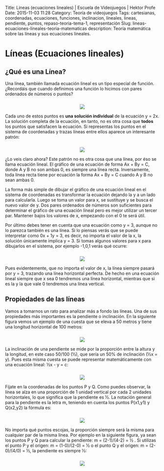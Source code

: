 Title: Líneas (ecuaciones lineales) | Escuela de Videojuegos | Hektor Profe
Date: 2015-11-03 11:28
Category: Teoría de videojuegos
Tags: cartesianas, coordenadas, ecuaciones, funciones, inclinacion, lineales, lineas, pendiente, puntos, repaso-teoria-tema-1, representación
Slug: lineas-ecuaciones-lineales-teoria-matematicas
description: Teoría matemática sobre las líneas y sus ecuaciones lineales.

# Líneas (Ecuaciones lineales)

## ¿Qué es una Línea?

Una línea, también llamada ecuación lineal es un tipo especial de
función. ¿Recordáis que cuando definimos una función lo hicimos con
pares ordenados de números o puntos?

<div style="text-align:center;margin-top:25px"><img src="{{cdn}}/wp-content/uploads/2015/11/tabla-de-pares.png"/></div>

Cada uno de estos puntos es **una solución
individual** de la ecuación y = 2x. La solución completa de la
ecuación, en tanto, no es otra cosa
que **todos** los puntos que satisfacen la
ecuación. Si representas los puntos en el sistema de coordenadas y
trazas líneas entre ellos aparece un interesante
patrón:

<div style="text-align:center;margin-top:25px"><img src="{{cdn}}/wp-content/uploads/2015/11/ecuacion-lineal.png"/></div>

¿Lo veis claro ahora? Este patrón no es otra cosa que una línea, por
éso se llama ecuación lineal. El gráfico de una ecuación de forma Ax +
By = C, donde A y B no son ambas 0, es siempre una línea recta.
Inversamente, toda línea recta tiene por ecuación la forma Ax + By = C
cuando A y B no sean ambas 0.

La forma más simple de dibujar el gráfico de una ecuación lineal en el
sistema de coordenadas es transformar la ecuación dejando la y a un lado
para calcularla. Luego se toma un valor para x, se sustituye y se busca
el nuevo valor de y. Dos pares ordenados de números son suficientes para
determinar el gráfico de una ecuación lineal pero es mejor utilizar un
tercer par. Mantener bajos los valores de x, empezando con el 0 te será
útil.

Por último debes tener en cuenta que una ecuación como y = 3, aunque no
lo parezca también es una línea. Si lo piensas verás que se puede
interpretar como 0x + 1y = 3, es decir, no importa el valor de la x, la
solución únicamente implica y = 3. Si tomas algunos valores para x para
dibujarlos en el sistema, por ejemplo -1,0,1 verás qué
ocurre:

<div style="text-align:center;margin-top:25px"><img src="{{cdn}}/wp-content/uploads/2015/11/ecuacion-lineal-simple.png"/></div>

Pues evidentemente, que no importa el valor de x, la línea siempre
pasará por y = 3, trazando una línea horizontal perfecta. De hecho en
una ecuación lineal siempre que x sea 0 tendremos una línea horizontal,
mientras que si es la y la que vale 0 tendremos una línea
vertical.

## Propiedades de las líneas

Vamos a tomarnos un rato para analizar más a fondo las líneas. Una de
sus propiedades más importantes es la pendiente o inclinación. En la
siguiente figura vemos un ejemplo de una cuesta que se eleva a 50 metros
y tiene una longitud horizontal de 100
metros:

<div style="text-align:center;margin-top:25px"><img src="{{cdn}}/wp-content/uploads/2015/11/pendiente-teoria.png"/></div>

La inclinación de una pendiente se mide por la proporción entre la
altura y la longitud, en este caso 50/100 (½), que sería un 50% de
inclinación (½x = y). Pues esta misma cuesta se puede representar
matemáticamente con una ecuación lineal: ½x - y = c:

<div style="text-align:center;margin-top:25px"><img src="{{cdn}}/wp-content/uploads/2015/11/pendiente-teoria-sistema.png"/></div>

Fíjate en la coordenadas de los puntos P y Q. Como puedes observar, la
línea se alza en una proporción de 1 unidad vertical por cada 2 unidades
horizontales, lo que significa que la pendiente es ½. La notación
general para la pendiente es la letra m, teniendo en cuenta los puntos
P(x1,y1) y Q(x2,y2) la fórmula es:

<div style="text-align:center;margin-top:25px"><img src="{{cdn}}/wp-content/uploads/2015/11/pediente-formula.png"/></div>

No importa qué puntos escojas, la proporción siempre será la misma para
cualquier par de la misma línea. Por ejemplo en la siguiente figura, ya
sean los puntos P y Q para calcular la pendiente: m = (2-1)/(4-2) = ½ .
Si utilizas el punto P y el origen: m = (1-0)/(2-0) = ½ o el punto Q y
el origen: m = (2-0)/(4/0) = ½, la pendiente es siempre
½:

<div style="text-align:center;margin-top:25px"><img src="{{cdn}}/wp-content/uploads/2015/11/puntos-recta-pendiente.png"/></div>


<style>
@media (max-width: 1219.9px){
    .md-nav__item:last-child {
        display: inherit !important;
    }
}

@media (max-width: 667.9px){

    h2 {
        width: 100%;
    }

    .md-typeset h2{
        margin-top: 0;
    }

    .md-main__inner {
        padding-top:0.4em;
    }
}

@media (min-width: 1219.9px){
    .md-nav__link--active {
        padding-left:0 !important;
    }
}
</style>